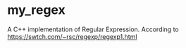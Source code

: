 # my_regex
A C++ implementation of Regular Expression. According to https://swtch.com/~rsc/regexp/regexp1.html
